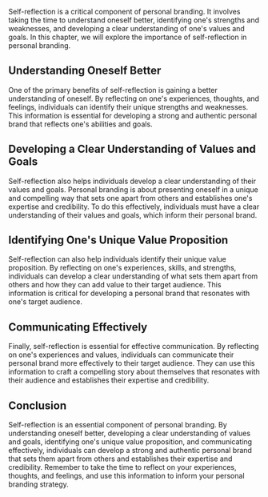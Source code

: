 
Self-reflection is a critical component of personal branding. It involves taking the time to understand oneself better, identifying one's strengths and weaknesses, and developing a clear understanding of one's values and goals. In this chapter, we will explore the importance of self-reflection in personal branding.

Understanding Oneself Better
----------------------------

One of the primary benefits of self-reflection is gaining a better understanding of oneself. By reflecting on one's experiences, thoughts, and feelings, individuals can identify their unique strengths and weaknesses. This information is essential for developing a strong and authentic personal brand that reflects one's abilities and goals.

Developing a Clear Understanding of Values and Goals
----------------------------------------------------

Self-reflection also helps individuals develop a clear understanding of their values and goals. Personal branding is about presenting oneself in a unique and compelling way that sets one apart from others and establishes one's expertise and credibility. To do this effectively, individuals must have a clear understanding of their values and goals, which inform their personal brand.

Identifying One's Unique Value Proposition
------------------------------------------

Self-reflection can also help individuals identify their unique value proposition. By reflecting on one's experiences, skills, and strengths, individuals can develop a clear understanding of what sets them apart from others and how they can add value to their target audience. This information is critical for developing a personal brand that resonates with one's target audience.

Communicating Effectively
-------------------------

Finally, self-reflection is essential for effective communication. By reflecting on one's experiences and values, individuals can communicate their personal brand more effectively to their target audience. They can use this information to craft a compelling story about themselves that resonates with their audience and establishes their expertise and credibility.

Conclusion
----------

Self-reflection is an essential component of personal branding. By understanding oneself better, developing a clear understanding of values and goals, identifying one's unique value proposition, and communicating effectively, individuals can develop a strong and authentic personal brand that sets them apart from others and establishes their expertise and credibility. Remember to take the time to reflect on your experiences, thoughts, and feelings, and use this information to inform your personal branding strategy.
